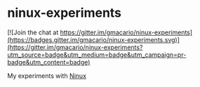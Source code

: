 # ninux-experiments

[![Join the chat at https://gitter.im/gmacario/ninux-experiments](https://badges.gitter.im/gmacario/ninux-experiments.svg)](https://gitter.im/gmacario/ninux-experiments?utm_source=badge&utm_medium=badge&utm_campaign=pr-badge&utm_content=badge)

My experiments with [Ninux](http://www.ninux.org/)

<!-- EOF -->
